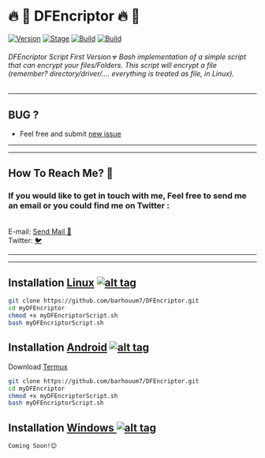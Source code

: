 <h1>🔥 📣 DFEncriptor 🔥 📣</h1>
<p><a href="https://github.com/barhouum7/DFEncriptor"><img src="https://img.shields.io/badge/DFEncriptor-1.0-brightgreen.svg" alt="Version" data-canonical-src="https://img.shields.io/badge/DFEncriptor-1.0-brightgreen.svg?maxAge=259200" style="max-width:100%;"></a>
<a href="https://github.com/barhouum7/DFEncriptor"><img src="https://img.shields.io/badge/Release-Stable-orange.svg" alt="Stage" data-canonical-src="https://img.shields.io/badge/Release-Stable-orange.svg" style="max-width:100%;"></a>
<a href="https://github.com/barhouum7/DFEncriptor"><img src="https://img.shields.io/badge/Supported%20OS-Android%2FmacOS%2FLinux%2FWindows-brightgreengreen.svg" alt="Build" data-canonical-src="https://img.shields.io/badge/Supported%20OS-Android%2FmacOS%2FLinux%2FWindows-brightgreengreen.svg" style="max-width:100%;"></a>
<a href="https://github.com/barhouum7/DFEncriptor/blame/master/LICENSE"><img src="https://img.shields.io/packagist/l/doctrine/orm.svg" alt="Build" data-canonical-src="https://img.shields.io/packagist/l/doctrine/orm.svg" style="max-width:100%;"></a></p>

###### DFEncriptor Script First Version☣ Bash implementation of a simple script that can encrypt your files/Folders. This script will encrypt a file (remember? directory/driver/…. everything is treated as file, in Linux).

<hr> 
<h2>BUG ?</h2>
<ul><li>Feel free and submit <a href="https://github.com/barhouum7/DFEncriptor/issues">new issue</a></li></ul><hr>
<hr>

<h2>How To Reach Me? 📧</h2>
<h3>If you would like to get in touch with me, Feel free to send me an email or you could find me on Twitter : </h3><br>E-mail: <a href="mailto:bb.med2000@gmail.com?Subject=Hello%20again" target="_top">Send Mail 📧</a><br>Twitter: <a href="https://twitter.com/MindH4Q3Rr">🐦</a>
<hr>
<hr>

## Installation [Linux](https://wikipedia.org/wiki/Linux) [![alt tag](http://icons.iconarchive.com/icons/dakirby309/simply-styled/32/OS-Linux-icon.png)](https://fr.wikipedia.org/wiki/Linux)

```bash
git clone https://github.com/barhouum7/DFEncriptor.git
cd myDFEncriptor
chmod +x myDFEncriptorScript.sh
bash myDFEncriptorScript.sh
```
## Installation [Android](https://wikipedia.org/wiki/Android) [![alt tag](https://cdn1.iconfinder.com/data/icons/logotypes/32/android-32.png)](https://fr.wikipedia.org/wiki/Android)

Download [Termux](https://play.google.com/store/apps/details?id=com.termux)

```bash
git clone https://github.com/barhouum7/DFEncriptor.git
cd myDFEncriptor
chmod +x myDFEncriptorScript.sh
bash myDFEncriptorScript.sh
```
## Installation [Windows ](https://wikipedia.org/wiki/Microsoft_Windows)[![alt tag](http://icons.iconarchive.com/icons/tatice/cristal-intense/32/Windows-icon.png)](https://fr.wikipedia.org/wiki/Microsoft_Windows)
```bash
Coming Soon!😊
```
